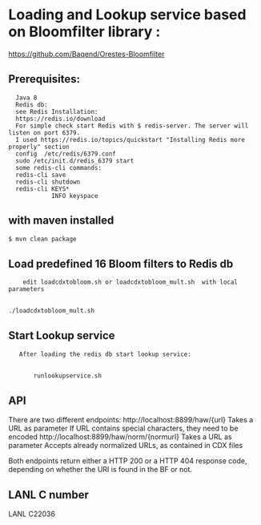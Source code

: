 # Loading and Lookup service based on Bloomfilter library :
https://github.com/Baqend/Orestes-Bloomfilter
## Prerequisites:
      Java 8
      Redis db:
      see Redis Installation:
      https://redis.io/download
      For simple check start Redis with $ redis-server. The server will listen on port 6379.
      I used https://redis.io/topics/quickstart "Installing Redis more properly" section
      config  /etc/redis/6379.conf 
      sudo /etc/init.d/redis_6379 start
      some redis-cli commands:
      redis-cli save
      redis-cli shutdown
      redis-cli KEYS*
                INFO keyspace
 
## with maven installed 
``` sh
$ mvn clean package
```
## Load predefined 16 Bloom filters to Redis db
	
        edit loadcdxtobloom.sh or loadcdxtobloom_mult.sh  with local parameters
``` sh
	
./loadcdxtobloom_mult.sh
```
## Start Lookup service
       After loading the redis db start lookup service:
``` sh	       
       
       runlookupservice.sh
```       
## API   
There are two different endpoints:
http://localhost:8899/haw/{url} 
Takes a URL as parameter
If URL contains special characters, they need to be encoded
http://localhost:8899/haw/norm/{normurl}
Takes a URL as parameter
Accepts already normalized URLs, as contained in CDX files

Both endpoints return either a HTTP 200 or a HTTP 404 response code, depending on whether the URI is found in the BF or not. 
## LANL C number
LANL C22036 
